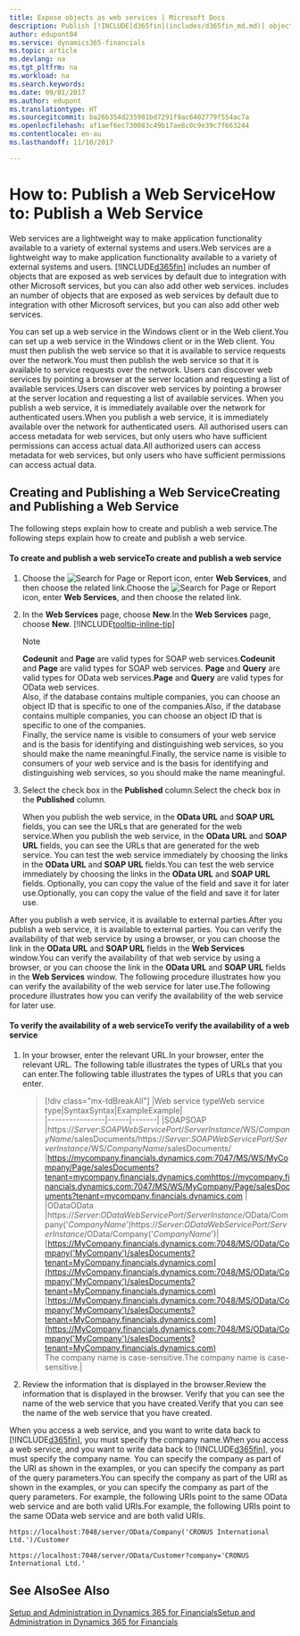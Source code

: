 ```yaml
---
title: Expose objects as web services | Microsoft Docs
description: Publish [!INCLUDE[d365fin](includes/d365fin_md.md)] objects as web services, they are immediately available on the network.
author: edupont04
ms.service: dynamics365-financials
ms.topic: article
ms.devlang: na
ms.tgt_pltfrm: na
ms.workload: na
ms.search.keywords: 
ms.date: 09/01/2017
ms.author: edupont
ms.translationtype: HT
ms.sourcegitcommit: ba26b354d235981bd7291f9ac6402779f554ac7a
ms.openlocfilehash: af1aef6ec730083c49b17ae8c0c9e39c7f663244
ms.contentlocale: en-au
ms.lasthandoff: 11/10/2017

---
```

# <a name="how-to-publish-a-web-service"></a><span data-ttu-id="5ca0d-103">How to: Publish a Web Service</span><span class="sxs-lookup"><span data-stu-id="5ca0d-103">How to: Publish a Web Service</span></span>
<span data-ttu-id="5ca0d-104">Web services are a lightweight way to make application functionality available to a variety of external systems and users.</span><span class="sxs-lookup"><span data-stu-id="5ca0d-104">Web services are a lightweight way to make application functionality available to a variety of external systems and users.</span></span> [!INCLUDE[d365fin](includes/d365fin_md.md)]<span data-ttu-id="5ca0d-105"> includes an number of objects that are exposed as web services by default due to integration with other Microsoft services, but you can also add other web services.</span><span class="sxs-lookup"><span data-stu-id="5ca0d-105"> includes an number of objects that are exposed as web services by default due to integration with other Microsoft services, but you can also add other web services.</span></span>  

<span data-ttu-id="5ca0d-106">You can set up a web service in the Windows client or in the Web client.</span><span class="sxs-lookup"><span data-stu-id="5ca0d-106">You can set up a web service in the Windows client or in the Web client.</span></span> <span data-ttu-id="5ca0d-107">You must then publish the web service so that it is available to service requests over the network.</span><span class="sxs-lookup"><span data-stu-id="5ca0d-107">You must then publish the web service so that it is available to service requests over the network.</span></span> <span data-ttu-id="5ca0d-108">Users can discover web services by pointing a browser at the server location and requesting a list of available services.</span><span class="sxs-lookup"><span data-stu-id="5ca0d-108">Users can discover web services by pointing a browser at the server location and requesting a list of available services.</span></span> <span data-ttu-id="5ca0d-109">When you publish a web service, it is immediately available over the network for authenticated users.</span><span class="sxs-lookup"><span data-stu-id="5ca0d-109">When you publish a web service, it is immediately available over the network for authenticated users.</span></span> <span data-ttu-id="5ca0d-110">All authorised users can access metadata for web services, but only users who have sufficient permissions can access actual data.</span><span class="sxs-lookup"><span data-stu-id="5ca0d-110">All authorized users can access metadata for web services, but only users who have sufficient permissions can access actual data.</span></span>

## <a name="creating-and-publishing-a-web-service"></a><span data-ttu-id="5ca0d-111">Creating and Publishing a Web Service</span><span class="sxs-lookup"><span data-stu-id="5ca0d-111">Creating and Publishing a Web Service</span></span>  
 <span data-ttu-id="5ca0d-112">The following steps explain how to create and publish a web service.</span><span class="sxs-lookup"><span data-stu-id="5ca0d-112">The following steps explain how to create and publish a web service.</span></span>  

#### <a name="to-create-and-publish-a-web-service"></a><span data-ttu-id="5ca0d-113">To create and publish a web service</span><span class="sxs-lookup"><span data-stu-id="5ca0d-113">To create and publish a web service</span></span>  

1.  <span data-ttu-id="5ca0d-114">Choose the ![Search for Page or Report](media/ui-search/search_small.png "Search for Page or Report icon") icon, enter **Web Services**, and then choose the related link.</span><span class="sxs-lookup"><span data-stu-id="5ca0d-114">Choose the ![Search for Page or Report](media/ui-search/search_small.png "Search for Page or Report icon") icon, enter **Web Services**, and then choose the related link.</span></span>  

2.  <span data-ttu-id="5ca0d-115">In the **Web Services** page, choose **New**.</span><span class="sxs-lookup"><span data-stu-id="5ca0d-115">In the **Web Services** page, choose **New**.</span></span> [!INCLUDE[tooltip-inline-tip](includes/tooltip-inline-tip_md.md)]  

    > [!NOTE]  
    >  <span data-ttu-id="5ca0d-116">**Codeunit** and **Page** are valid types for SOAP web services.</span><span class="sxs-lookup"><span data-stu-id="5ca0d-116">**Codeunit** and **Page** are valid types for SOAP web services.</span></span> <span data-ttu-id="5ca0d-117">**Page** and **Query** are valid types for OData web services.</span><span class="sxs-lookup"><span data-stu-id="5ca0d-117">**Page** and **Query** are valid types for OData web services.</span></span>  
    <span data-ttu-id="5ca0d-118">Also, if the database contains multiple companies, you can choose an object ID that is specific to one of the companies.</span><span class="sxs-lookup"><span data-stu-id="5ca0d-118">Also, if the database contains multiple companies, you can choose an object ID that is specific to one of the companies.</span></span>  
    <span data-ttu-id="5ca0d-119">Finally, the service name is visible to consumers of your web service and is the basis for identifying and distinguishing web services, so you should make the name meaningful.</span><span class="sxs-lookup"><span data-stu-id="5ca0d-119">Finally, the service name is visible to consumers of your web service and is the basis for identifying and distinguishing web services, so you should make the name meaningful.</span></span>

3.  <span data-ttu-id="5ca0d-120">Select the check box in the **Published** column.</span><span class="sxs-lookup"><span data-stu-id="5ca0d-120">Select the check box in the **Published** column.</span></span>  

     <span data-ttu-id="5ca0d-121">When you publish the web service, in the **OData URL** and **SOAP URL** fields, you can see the URLs that are generated for the web service.</span><span class="sxs-lookup"><span data-stu-id="5ca0d-121">When you publish the web service, in the **OData URL** and **SOAP URL** fields, you can see the URLs that are generated for the web service.</span></span> <span data-ttu-id="5ca0d-122">You can test the web service immediately by choosing the links in the **OData URL** and **SOAP URL** fields.</span><span class="sxs-lookup"><span data-stu-id="5ca0d-122">You can test the web service immediately by choosing the links in the **OData URL** and **SOAP URL** fields.</span></span> <span data-ttu-id="5ca0d-123">Optionally, you can copy the value of the field and save it for later use.</span><span class="sxs-lookup"><span data-stu-id="5ca0d-123">Optionally, you can copy the value of the field and save it for later use.</span></span>  

<span data-ttu-id="5ca0d-124">After you publish a web service, it is available to external parties.</span><span class="sxs-lookup"><span data-stu-id="5ca0d-124">After you publish a web service, it is available to external parties.</span></span> <span data-ttu-id="5ca0d-125">You can verify the availability of that web service by using a browser, or you can choose the link in the **OData URL** and **SOAP URL** fields in the **Web Services** window.</span><span class="sxs-lookup"><span data-stu-id="5ca0d-125">You can verify the availability of that web service by using a browser, or you can choose the link in the **OData URL** and **SOAP URL** fields in the **Web Services** window.</span></span> <span data-ttu-id="5ca0d-126">The following procedure illustrates how you can verify the availability of the web service for later use.</span><span class="sxs-lookup"><span data-stu-id="5ca0d-126">The following procedure illustrates how you can verify the availability of the web service for later use.</span></span>  

#### <a name="to-verify-the-availability-of-a-web-service"></a><span data-ttu-id="5ca0d-127">To verify the availability of a web service</span><span class="sxs-lookup"><span data-stu-id="5ca0d-127">To verify the availability of a web service</span></span>  

1.  <span data-ttu-id="5ca0d-128">In your browser, enter the relevant URL.</span><span class="sxs-lookup"><span data-stu-id="5ca0d-128">In your browser, enter the relevant URL.</span></span> <span data-ttu-id="5ca0d-129">The following table illustrates the types of URLs that you can enter.</span><span class="sxs-lookup"><span data-stu-id="5ca0d-129">The following table illustrates the types of URLs that you can enter.</span></span>  

    >    [!div class="mx-tdBreakAll"]
    >    |<span data-ttu-id="5ca0d-130">Web service type</span><span class="sxs-lookup"><span data-stu-id="5ca0d-130">Web service type</span></span>|<span data-ttu-id="5ca0d-131">Syntax</span><span class="sxs-lookup"><span data-stu-id="5ca0d-131">Syntax</span></span>|<span data-ttu-id="5ca0d-132">Example</span><span class="sxs-lookup"><span data-stu-id="5ca0d-132">Example</span></span>|  
    >    |----------------|------|-------|
    >    |<span data-ttu-id="5ca0d-133">SOAP</span><span class="sxs-lookup"><span data-stu-id="5ca0d-133">SOAP</span></span> |<span data-ttu-id="5ca0d-134">https://*Server*:*SOAPWebServicePort*/*ServerInstance*/WS/*CompanyName*/salesDocuments/</span><span class="sxs-lookup"><span data-stu-id="5ca0d-134">https://*Server*:*SOAPWebServicePort*/*ServerInstance*/WS/*CompanyName*/salesDocuments/</span></span> |<span data-ttu-id="5ca0d-135">https://mycompany.financials.dynamics.com:7047/MS/WS/MyCompany/Page/salesDocuments?tenant=mycompany.financials.dynamics.com</span><span class="sxs-lookup"><span data-stu-id="5ca0d-135">https://mycompany.financials.dynamics.com:7047/MS/WS/MyCompany/Page/salesDocuments?tenant=mycompany.financials.dynamics.com</span></span> |  
    >    |<span data-ttu-id="5ca0d-136">OData</span><span class="sxs-lookup"><span data-stu-id="5ca0d-136">OData</span></span> |<span data-ttu-id="5ca0d-137">https://*Server*:*ODataWebServicePort*/*ServerInstance*/OData/Company('*CompanyName*')</span><span class="sxs-lookup"><span data-stu-id="5ca0d-137">https://*Server*:*ODataWebServicePort*/*ServerInstance*/OData/Company('*CompanyName*')</span></span>|<span data-ttu-id="5ca0d-138">[https://MyCompany.financials.dynamics.com:7048/MS/OData/Company('MyCompany')/salesDocuments?tenant=MyCompany.financials.dynamics.com](https://MyCompany.financials.dynamics.com:7048/MS/OData/Company('MyCompany')/salesDocuments?tenant=MyCompany.financials.dynamics.com)</span><span class="sxs-lookup"><span data-stu-id="5ca0d-138">[https://MyCompany.financials.dynamics.com:7048/MS/OData/Company('MyCompany')/salesDocuments?tenant=MyCompany.financials.dynamics.com](https://MyCompany.financials.dynamics.com:7048/MS/OData/Company('MyCompany')/salesDocuments?tenant=MyCompany.financials.dynamics.com)</span></span> <br />    <span data-ttu-id="5ca0d-139">The company name is case-sensitive.</span><span class="sxs-lookup"><span data-stu-id="5ca0d-139">The company name is case-sensitive.</span></span>|

2.  <span data-ttu-id="5ca0d-140">Review the information that is displayed in the browser.</span><span class="sxs-lookup"><span data-stu-id="5ca0d-140">Review the information that is displayed in the browser.</span></span> <span data-ttu-id="5ca0d-141">Verify that you can see the name of the web service that you have created.</span><span class="sxs-lookup"><span data-stu-id="5ca0d-141">Verify that you can see the name of the web service that you have created.</span></span>  

 <span data-ttu-id="5ca0d-142">When you access a web service, and you want to write data back to [!INCLUDE[d365fin](includes/d365fin_md.md)], you must specify the company name.</span><span class="sxs-lookup"><span data-stu-id="5ca0d-142">When you access a web service, and you want to write data back to [!INCLUDE[d365fin](includes/d365fin_md.md)], you must specify the company name.</span></span> <span data-ttu-id="5ca0d-143">You can specify the company as part of the URI as shown in the examples, or you can specify the company as part of the query parameters.</span><span class="sxs-lookup"><span data-stu-id="5ca0d-143">You can specify the company as part of the URI as shown in the examples, or you can specify the company as part of the query parameters.</span></span> <span data-ttu-id="5ca0d-144">For example, the following URIs point to the same OData web service and are both valid URIs.</span><span class="sxs-lookup"><span data-stu-id="5ca0d-144">For example, the following URIs point to the same OData web service and are both valid URIs.</span></span>  

```  
https://localhost:7048/server/OData/Company('CRONUS International Ltd.')/Customer  
```  

```  
https://localhost:7048/server/OData/Customer?company='CRONUS International Ltd.'  
```  

## <a name="see-also"></a><span data-ttu-id="5ca0d-145">See Also</span><span class="sxs-lookup"><span data-stu-id="5ca0d-145">See Also</span></span>  
[<span data-ttu-id="5ca0d-146">Setup and Administration in Dynamics 365 for Financials</span><span class="sxs-lookup"><span data-stu-id="5ca0d-146">Setup and Administration in Dynamics 365 for Financials</span></span>](admin-setup-and-administration.md)  

